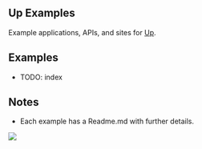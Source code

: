 
## Up Examples

Example applications, APIs, and sites for [Up](https://github.com/apex/up).

## Examples

- TODO: index

## Notes

- Each example has a Readme.md with further details.

<a href="https://apex.sh"><img src="http://tjholowaychuk.com:6000/svg/sponsor"></a>
